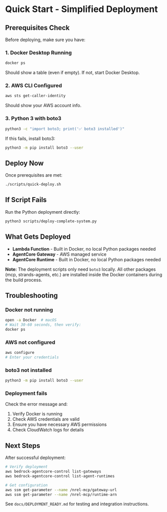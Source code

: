 # Quick Start - Simplified Deployment

## Prerequisites Check

Before deploying, make sure you have:

### 1. Docker Desktop Running

```bash
docker ps
```

Should show a table (even if empty). If not, start Docker Desktop.

### 2. AWS CLI Configured

```bash
aws sts get-caller-identity
```

Should show your AWS account info.

### 3. Python 3 with boto3

```bash
python3 -c "import boto3; print('✅ boto3 installed')"
```

If this fails, install boto3:

```bash
python3 -m pip install boto3 --user
```

## Deploy Now

Once prerequisites are met:

```bash
./scripts/quick-deploy.sh
```

## If Script Fails

Run the Python deployment directly:

```bash
python3 scripts/deploy-complete-system.py
```

## What Gets Deployed

- **Lambda Function** - Built in Docker, no local Python packages needed
- **AgentCore Gateway** - AWS managed service
- **AgentCore Runtime** - Built in Docker, no local Python packages needed

**Note:** The deployment scripts only need `boto3` locally. All other packages (mcp, strands-agents, etc.) are installed inside the Docker containers during the build process.

## Troubleshooting

### Docker not running
```bash
open -a Docker  # macOS
# Wait 30-60 seconds, then verify:
docker ps
```

### AWS not configured
```bash
aws configure
# Enter your credentials
```

### boto3 not installed
```bash
python3 -m pip install boto3 --user
```

### Deployment fails
Check the error message and:
1. Verify Docker is running
2. Check AWS credentials are valid
3. Ensure you have necessary AWS permissions
4. Check CloudWatch logs for details

## Next Steps

After successful deployment:

```bash
# Verify deployment
aws bedrock-agentcore-control list-gateways
aws bedrock-agentcore-control list-agent-runtimes

# Get configuration
aws ssm get-parameter --name /nrel-mcp/gateway-url
aws ssm get-parameter --name /nrel-mcp/runtime-arn
```

See `docs/DEPLOYMENT_READY.md` for testing and integration instructions.
